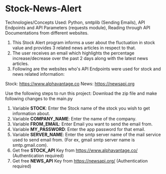 # Stock-News-Alert

Technologies/Concepts Used: Python, smtplib (Sending Emails), API Endpoints and API Parameters (requests module), Reading through API Documentations from different websites.

1. This Stock Alert program informs a user about the fluctuation in stock value and provides 3 related news articles in respect to that.
2. The user receives an email which highlights the percentage increase/decrease over the past 2 days along with the latest news articles.
3. Following are the websites who's API Endpoints were used for stock and news related information:

Stock: https://www.alphavantage.co
News: https://newsapi.org

Use the following steps to run this project:
Download the zip file and make following changes to the main.py

1. Variable **STOCK**:        Enter the Stock name of the stock you wish to get information about.
2. Variable **COMPANY_NAME**: Enter the name of the company.
3. Variable **FROM_EMAIL**:   Enter Email you want to send the email from.
4. Variable **MY_PASSWORD**:  Enter the app password for that email.
5. Variable **SERVER_NAME**:  Enter the smtp server name of the mail service used to send email from. (For ex, gmail smtp server name is smtp.gmail.com). 
6. Get free **STOCK_API** Key from https://www.alphavantage.co/ (Authentication required)
7. Get free **NEWS_API** Key from https://newsapi.org/ (Authentication required)
